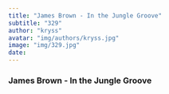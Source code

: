 ```yaml
---
title: "James Brown - In the Jungle Groove"
subtitle: "329"
author: "kryss"
avatar: "img/authors/kryss.jpg"
image: "img/329.jpg"
date:
---
```


### James Brown - In the Jungle Groove
